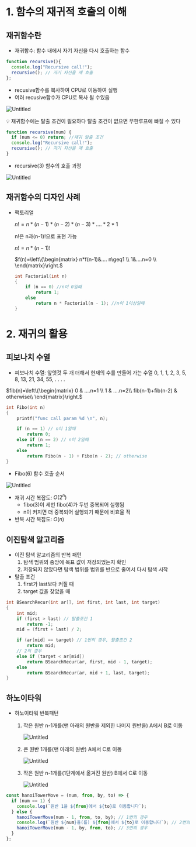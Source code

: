 # 1. 함수의 재귀적 호출의 이해

## 재귀함수란

- 재귀함수: 함수 내에서 자기 자신을 다시 호출하는 함수

```jsx
function recursive(){
  console.log("Recursive call!");
  recursive(); // 자기 자신을 재 호출
};
```

- recusive함수를 복사하여 CPU로 이동하여 실행
- 여러 recusive함수가 CPU로 복사 될 수있음

![Untitled](https://s3-us-west-2.amazonaws.com/secure.notion-static.com/eec7b6e8-de70-4193-a1f3-6ffc5be78311/Untitled.png)

<aside>
💡 재귀함수에는 탈출 조건이 필요하다
탈출 조건이 없으면 무한루프에 빠질 수 있다

</aside>

```jsx
function recursive(num) {
  if (num <= 0) return; //재귀 탈출 조건
  console.log("Recursive call!");
  recursive(); // 자기 자신을 재 호출
}
```

- recursive(3) 함수의 호출 과정

![Untitled](https://s3-us-west-2.amazonaws.com/secure.notion-static.com/23a55451-98f8-4f47-83de-1f7b7310b5aa/Untitled.png)

## 재귀함수의 디자인 사례

- 팩토리얼
    
    $n! = n * (n-1)*(n-2)*(n-3)*....*2*1$
    
    n!은 n과(n-1)!으로 표현 가능
    
    $n!=n*(n-1)!$
    
    $f(n)=\left\{\begin{matrix}
     n*f(n-1)&.... n\geq1  \\
     1&....n=0  \\
    \end{matrix}\right.$
    
    ```c
    int Factorial(int n)
    {
    	if (n == 0) //n이 0일때
    		return 1;
    	else
    		return n * Factorial(n - 1); //n이 1이상일때
    }
    ```
    

# 2. 재귀의 활용

## 피보나치 수열

- 피보나치 수열: 앞엣것 두 개 더해서 현재의 수를 만들어 가는 수열
0, 1, 1, 2, 3, 5, 8, 13, 21, 34, 55, . . . .

$fib(n)=\left\{\begin{matrix}
0 & ....n=1 \\
1 &  ....n=2\\
fib(n-1)+fib(n-2) &  otherwise\\
\end{matrix}\right.$

```c
int Fibo(int n)
{
	printf("func call param %d \n", n);

	if (n == 1) // n이 1일때
		return 0;
	else if (n == 2) // n이 2일때
		return 1;
	else
		return Fibo(n - 1) + Fibo(n - 2); // otherwise
}
```

- Fibo(6) 함수 호출 순서

![Untitled](https://s3-us-west-2.amazonaws.com/secure.notion-static.com/63235251-e07f-49f8-860d-2a4d015593ac/Untitled.png)

- 재귀 시간 복잡도: $O(2^n)$
    - fibo(3)이 세번 fibo(4)가 두번 중복되어 실행됨
    - n이 커지면 더 중복되어 실행되기 때문에 비효율 적
- 반복 시간 복잡도: $O(n)$

## 이진탐색 알고리즘

- 이진 탐색 알고리즘의 반복 패턴
    1. 탐색 범위의 중앙에 목표 값이 저장되었는지 확인
    2. 저장되지 않았다면 탐색 범위를 범위를 반으로 줄여서 다시 탐색 시작
- 탈출 조건
    1. first가 last보다 커질 때
    2. target 값을 찾았을 때

```c
int BSearchRecur(int ar[], int first, int last, int target) 
{
	int mid;
	if (first > last) // 탈출조건 1
		return -1;
	mid = (first + last) / 2;

	if (ar[mid] == target) // 1번의 경우, 탈출조건 2
		return mid;
	// 2의 경우
	else if (target < ar[mid])
		return BSearchRecur(ar, first, mid - 1, target);
	else
		return BSearchRecur(ar, mid + 1, last, target);
}
```

## 하노이타워

- 하노이타워 반복패턴
    1. 작은 원반 n-1개를(맨 아래의 원반을 제외한 나머지 원반을) A에서 B로 이동
        
        ![Untitled](https://s3-us-west-2.amazonaws.com/secure.notion-static.com/ac39fb2d-d08c-4c9b-9706-c6c60a05571d/Untitled.png)
        
    2. 큰 원반 1개를(맨 아래의 원반) A에서 C로 이동
        
        ![Untitled](https://s3-us-west-2.amazonaws.com/secure.notion-static.com/09a8456e-28b4-4450-b28b-c13414aa43dc/Untitled.png)
        
    3. 작은 원반 n-1개를(1단계에서 옮겨진 원반) B에서 C로 이동
        
        ![Untitled](https://s3-us-west-2.amazonaws.com/secure.notion-static.com/851720fc-e415-4625-9d95-56f7e21cdcc9/Untitled.png)
        

```jsx
const hanoiTowerMove = (num, from, by, to) => {
  if (num == 1) {
    console.log(`원반 1을 ${from}에서 ${to}로 이동합니다`);
  } else {
    hanoiTowerMove(num - 1, from, to, by); // 1번의 경우
    console.log(`원반 ${num}을(를) ${from}에서 ${to}로 이동합니다`); // 2번의 경우
    hanoiTowerMove(num - 1, by, from, to); // 3번의 경우
  }
};
```